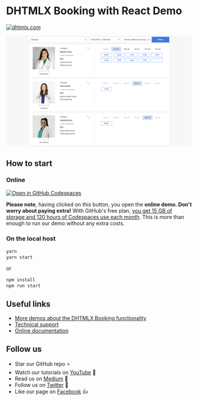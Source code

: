 # DHTMLX Booking with React Demo

[![dhtmlx.com](https://img.shields.io/badge/made%20by-DHTMLX-blue)](https://dhtmlx.com/)

![DHTMLX Booking with React Demo](booking.png)

## How to start

### Online

[![Open in GitHub Codespaces](https://github.com/codespaces/badge.svg)](https://codespaces.new/DHTMLX/react-booking-demo)

**Please note**, having clicked on this button, you open the **online demo. Don't worry about paying extra!** With GitHub's free plan, [you get 15 GB of storage and 120 hours of Codespaces use each month](https://docs.github.com/en/billing/managing-billing-for-github-codespaces/about-billing-for-github-codespaces#monthly-included-storage-and-core-hours-for-personal-accounts). This is more than enough to run our demo without any extra costs.

### On the local host

```
yarn
yarn start
```

or

```
npm install
npm run start
```

## Useful links

- [More demos about the DHTMLX Booking functionality](https://snippet.dhtmlx.com/6it4ohez?tag=booking)
- [Technical support ](https://forum.dhtmlx.com/c/booking)
- [Online  documentation](https://docs.dhtmlx.com/booking/)

## Follow us

- Star our GitHub repo :star:
- Watch our tutorials on [YouTube](https://www.youtube.com/user/dhtmlx/videos) :eyes:
- Read us on [Medium](https://dhtmlx.medium.com) :newspaper:
- Follow us on [Twitter](https://twitter.com/dhtmlx) :feet:
- Like our page on [Facebook](https://www.facebook.com/dhtmlx/) :thumbsup:
